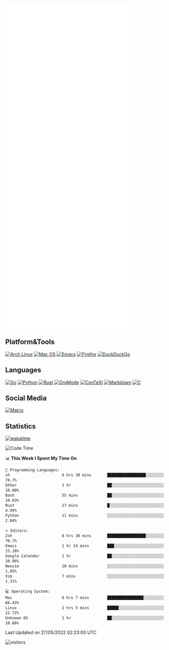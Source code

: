 ![Metrics](https://github.com/SteamedFish/SteamedFish/blob/master/github-metrics.svg)

## Platform&Tools

[![Arch Linux](https://img.shields.io/badge/ArchLinux-1793D1?logo=arch-linux&logoColor=fff&style=flat-square)](https://archlinux.org/)
[![Mac OS](https://img.shields.io/badge/MacOS-000000?style=flat-square&logo=macos&logoColor=F0F0F0)](https://www.apple.com/macos/)
[![Emacs](https://img.shields.io/badge/Emacs-%237F5AB6.svg?&style=flat-square&logo=gnu-emacs&logoColor=white)](https://www.gnu.org/software/emacs/)
[![Firefox](https://img.shields.io/badge/Firefox-FF7139?style=flat-square&logo=Firefox-Browser&logoColor=white)](https://firefox.com/)
[![DuckDuckGo](https://img.shields.io/badge/DuckDuckGo-DE5833?style=flat-square&logo=DuckDuckGo&logoColor=white)](https://duckduckgo.com/)

## Languages

[![Go](https://img.shields.io/badge/Golang-%2300ADD8.svg?style=flat-square&logo=go&logoColor=white)](https://golang.org/)
[![Python](https://img.shields.io/badge/Python-3670A0?style=flat-square&logo=python&logoColor=ffdd54)](https://www.python.org/)
[![Rust](https://img.shields.io/badge/Rust-%23000000.svg?style=flat-square&logo=rust&logoColor=white)](https://www.rust-lang.org/)
[![OrgMode](https://img.shields.io/badge/OrgMode-%23000000.svg?style=flat-square&logo=org&logoColor=white)](https://orgmode.org/)
[![ConTeXt](https://img.shields.io/badge/ConTeXt-%23008080.svg?style=flat-square&logo=latex&logoColor=white)](https://contextgarden.net/)
[![Markdown](https://img.shields.io/badge/MarkDown-%23000000.svg?style=flat-square&logo=markdown&logoColor=white)](https://daringfireball.net/projects/markdown/)
[![C](https://img.shields.io/badge/C-%2300599C.svg?style=flat-square&logo=c&logoColor=white)](https://www.iso.org/standard/74528.html)

## Social Media

[![Matrix](https://img.shields.io/badge/SteamedFish-2CA5E0?style=social&logo=matrix&logoColor=black)](https://matrix.to/#/@i:steamedfish.org)

## Statistics
[![wakatime](https://wakatime.com/badge/user/168280d6-fcf2-4b4f-ad3a-dc4612f35b38.svg)](https://wakatime.com/@168280d6-fcf2-4b4f-ad3a-dc4612f35b38)

<!--START_SECTION:waka-->
![Code Time](http://img.shields.io/badge/Code%20Time-1%2C829%20hrs%2024%20mins-blue)

📊 **This Week I Spent My Time On** 

```text
💬 Programming Languages: 
sh                       6 hrs 30 mins       █████████████████░░░░░░░░   70.7% 
Other                    1 hr                ██░░░░░░░░░░░░░░░░░░░░░░░   10.88% 
Bash                     55 mins             ██░░░░░░░░░░░░░░░░░░░░░░░   10.03% 
Rust                     27 mins             █░░░░░░░░░░░░░░░░░░░░░░░░   4.99% 
Python                   11 mins             ░░░░░░░░░░░░░░░░░░░░░░░░░   2.04%

🔥 Editors: 
Zsh                      6 hrs 30 mins       █████████████████░░░░░░░░   70.7% 
Emacs                    1 hr 24 mins        ███░░░░░░░░░░░░░░░░░░░░░░   15.28% 
Google Calendar          1 hr                ██░░░░░░░░░░░░░░░░░░░░░░░   10.86% 
Neovim                   10 mins             ░░░░░░░░░░░░░░░░░░░░░░░░░   1.85% 
Vim                      7 mins              ░░░░░░░░░░░░░░░░░░░░░░░░░   1.31%

💻 Operating System: 
Mac                      6 hrs 7 mins        ████████████████░░░░░░░░░   66.43% 
Linux                    2 hrs 5 mins        █████░░░░░░░░░░░░░░░░░░░░   22.72% 
Unknown OS               1 hr                ██░░░░░░░░░░░░░░░░░░░░░░░   10.86%

```


 Last Updated on 27/05/2022 02:23:00 UTC
<!--END_SECTION:waka-->

![visitors](https://visitor-badge.laobi.icu/badge?page_id=SteamedFish.SteamedFish)
